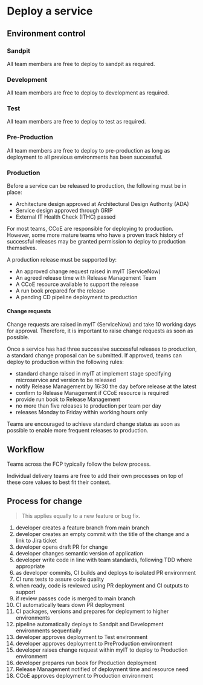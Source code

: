 # Deploy a service

## Environment control

### Sandpit

All team members are free to deploy to sandpit as required.

### Development

All team members are free to deploy to development as required.

### Test

All team members are free to deploy to test as required.

### Pre-Production

All team members are free to deploy to pre-production as long as deployment to all previous environments has been successful.

### Production

Before a service can be released to production, the following must be in place:

- Architecture design approved at Architectural Design Authority (ADA)
- Service design approved through GRIP
- External IT Health Check (ITHC) passed

For most teams, CCoE are responsible for deploying to production.  However, some more mature teams who have a proven track history of successful releases may be granted permission to deploy to production themselves.

A production release must be supported by:

- An approved change request raised in myIT (ServiceNow)
- An agreed release time with Release Management Team
- A CCoE resource available to support the release
- A run book prepared for the release
- A pending CD pipeline deployment to production

#### Change requests

Change requests are raised in myIT (ServiceNow) and take 10 working days for approval.  Therefore, it is important to raise change requests as soon as possible.

Once a service has had three successive successful releases to production, a standard change proposal can be submitted.  If approved, teams can deploy to production within the following rules:

- standard change raised in myIT at implement stage specifying microservice and version to be released
- notify Release Management by 16:30 the day before release at the latest
- confirm to Release Management if CCoE resource is required
- provide run book to Release Management
- no more than five releases to production per team per day
- releases Monday to Friday within working hours only

Teams are encouraged to achieve standard change status as soon as possible to enable more frequent releases to production.

## Workflow

Teams across the FCP typically follow the below process.

Individual delivery teams are free to add their own processes on top of these core values to best fit their context.

## Process for change

> This applies equally to a new feature or bug fix.

1. developer creates a feature branch from main branch
2. developer creates an empty commit with the title of the change and a link to Jira ticket
3. developer opens draft PR for change
4. developer changes semantic version of application
5. developer write code in line with team standards, following TDD where appropriate
6. as developer commits, CI builds and deploys to isolated PR environment
7. CI runs tests to assure code quality
8. when ready, code is reviewed using PR deployment and CI outputs to support
9.  if review passes code is merged to main branch
10. CI automatically tears down PR deployment
11. CI packages, versions and prepares for deployment to higher environments
12. pipeline automatically deploys to Sandpit and Development environments sequentially
13. developer approves deployment to Test environment
14. developer approves deployment to PreProduction environment
17. developer raises change request within myIT to deploy to Production environment
18. developer prepares run book for Production deployment
19. Release Management notified of deployment time and resource need
20. CCoE approves deployment to Production environment
